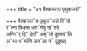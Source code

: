+++
title = "०१ वैश्वानराय पृथुपाजसे"

+++
वैश्वानरा᳓य पृथुपा᳓जसे वि᳓पो  
र᳓त्ना विधन्त धरु᳓णेषु गा᳓तवे  
अग्नि᳓र् हि᳓ देवाँ᳓ अमृ᳓तो दुवस्य᳓ति  
अ᳓था ध᳓र्माणि सन᳓ता न᳓ दूदुषत्